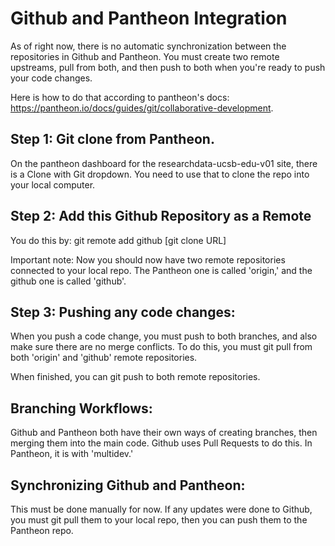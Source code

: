 # Github and Pantheon Integration

As of right now, there is no automatic synchronization between the repositories in Github and Pantheon.  You must create two remote upstreams, pull from both, and then push to both when you're ready to push your code changes.

Here is how to do that according to pantheon's docs: https://pantheon.io/docs/guides/git/collaborative-development.

## Step 1: Git clone from Pantheon.

On the pantheon dashboard for the researchdata-ucsb-edu-v01 site, there is a Clone with Git dropdown. You need to use that to clone the repo into your local computer.  

## Step 2: Add this Github Repository as a Remote

You do this by: git remote add github [git clone URL]

Important note: Now you should now have two remote repositories connected to your local repo.  The Pantheon one is called 'origin,' and the github one is called 'github'.

## Step 3: Pushing any code changes: 

When you push a code change, you must push to both branches, and also make sure there are no merge conflicts.  To do this, you must git pull from both 'origin' and 'github' remote repositories.

When finished, you can git push to both remote repositories.  

## Branching Workflows:

Github and Pantheon both have their own ways of creating branches, then merging them into the main code.  Github uses Pull Requests to do this.  In Pantheon, it is with 'multidev.'

## Synchronizing Github and Pantheon:

This must be done manually for now.  If any updates were done to Github, you must git pull them to your local repo, then you can push them to the Pantheon repo.
  
